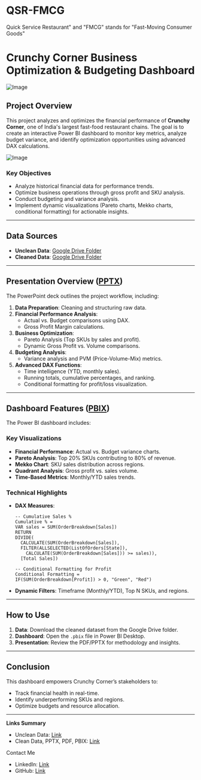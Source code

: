 # QSR-FMCG
Quick Service Restaurant" and "FMCG" stands for "Fast-Moving Consumer Goods"
# Crunchy Corner Business Optimization & Budgeting Dashboard

![Image](https://github.com/user-attachments/assets/365b72d1-280f-4543-868e-02b730b2229b)

## Project Overview  
This project analyzes and optimizes the financial performance of **Crunchy Corner**, one of India's largest fast-food restaurant chains. The goal is to create an interactive Power BI dashboard to monitor key metrics, analyze budget variance, and identify optimization opportunities using advanced DAX calculations.  

![Image](https://github.com/user-attachments/assets/11725d41-8f58-4027-9181-0e93c7c5ee3e)

### Key Objectives  
- Analyze historical financial data for performance trends.  
- Optimize business operations through gross profit and SKU analysis.  
- Conduct budgeting and variance analysis.  
- Implement dynamic visualizations (Pareto charts, Mekko charts, conditional formatting) for actionable insights.  

---

## Data Sources  
- **Unclean Data**: [Google Drive Folder](https://drive.google.com/drive/u/2/folders/1RqLzgf_5P2n4-XBNThF-18j9NpeKS9XS)  
- **Cleaned Data**: [Google Drive Folder](https://drive.google.com/drive/u/2/folders/1fm-456LUYxFk_5JKYNZJ97p1B2bXxw4n)  

---

## Presentation Overview ([PPTX](https://drive.google.com/drive/u/2/folders/1fm-456LUYxFk_5JKYNZJ97p1B2bXxw4n))  
The PowerPoint deck outlines the project workflow, including:  
1. **Data Preparation**: Cleaning and structuring raw data.  
2. **Financial Performance Analysis**:  
   - Actual vs. Budget comparisons using DAX.  
   - Gross Profit Margin calculations.  
3. **Business Optimization**:  
   - Pareto Analysis (Top SKUs by sales and profit).  
   - Dynamic Gross Profit vs. Volume comparisons.  
4. **Budgeting Analysis**:  
   - Variance analysis and PVM (Price-Volume-Mix) metrics.  
5. **Advanced DAX Functions**:  
   - Time intelligence (YTD, monthly sales).  
   - Running totals, cumulative percentages, and ranking.  
   - Conditional formatting for profit/loss visualization.  

---

## Dashboard Features ([PBIX](https://drive.google.com/drive/u/2/folders/1fm-456LUYxFk_5JKYNZJ97p1B2bXxw4n))  
The Power BI dashboard includes:  
### Key Visualizations  
- **Financial Performance**: Actual vs. Budget variance charts.  
- **Pareto Analysis**: Top 20% SKUs contributing to 80% of revenue.  
- **Mekko Chart**: SKU sales distribution across regions.  
- **Quadrant Analysis**: Gross profit vs. sales volume.  
- **Time-Based Metrics**: Monthly/YTD sales trends.  

### Technical Highlights  
- **DAX Measures**:  
  ```dax  
  -- Cumulative Sales %  
  Cumulative % = 
  VAR sales = SUM(OrderBreakdown[Sales])
  RETURN
  DIVIDE(
    CALCULATE(SUM(OrderBreakdown[Sales]),
    FILTER(ALLSELECTED(ListOfOrders[State]),
      CALCULATE(SUM(OrderBreakdown[Sales])) >= sales)),
    [Total Sales])  
  ```
  ```dax  
  -- Conditional Formatting for Profit  
  Conditional Formatting = 
  IF(SUM(OrderBreakdown[Profit]) > 0, "Green", "Red")  
  ```
- **Dynamic Filters**: Timeframe (Monthly/YTD), Top N SKUs, and regions.  

---

## How to Use  
1. **Data**: Download the cleaned dataset from the Google Drive folder.  
2. **Dashboard**: Open the `.pbix` file in Power BI Desktop.  
3. **Presentation**: Review the PDF/PPTX for methodology and insights.  

---

## Conclusion  
This dashboard empowers Crunchy Corner’s stakeholders to:  
- Track financial health in real-time.  
- Identify underperforming SKUs and regions.  
- Optimize budgets and resource allocation.  


---

**Links Summary**  
- Unclean Data: [Link](https://drive.google.com/drive/u/2/folders/1RqLzgf_5P2n4-XBNThF-18j9NpeKS9XS)  
- Clean Data, PPTX, PDF, PBIX: [Link](https://drive.google.com/drive/u/2/folders/1fm-456LUYxFk_5JKYNZJ97p1B2bXxw4n)

Contact Me

- LinkedIn: [Link](www.linkedin.com/in/rashid-khan-analyst)  
- GitHub: [Link](https://github.com/Rashidengg) 
